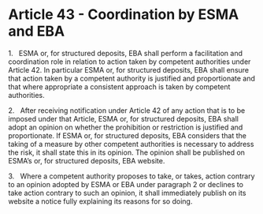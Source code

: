 # Article 43 - Coordination by ESMA and EBA


1.   ESMA or, for structured deposits, EBA shall perform a facilitation and coordination role in relation to action taken by competent authorities under Article 42. In particular ESMA or, for structured deposits, EBA shall ensure that action taken by a competent authority is justified and proportionate and that where appropriate a consistent approach is taken by competent authorities.

2.   After receiving notification under Article 42 of any action that is to be imposed under that Article, ESMA or, for structured deposits, EBA shall adopt an opinion on whether the prohibition or restriction is justified and proportionate. If ESMA or, for structured deposits, EBA considers that the taking of a measure by other competent authorities is necessary to address the risk, it shall state this in its opinion. The opinion shall be published on ESMA’s or, for structured deposits, EBA website.

3.   Where a competent authority proposes to take, or takes, action contrary to an opinion adopted by ESMA or EBA under paragraph 2 or declines to take action contrary to such an opinion, it shall immediately publish on its website a notice fully explaining its reasons for so doing.
